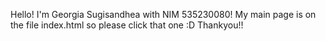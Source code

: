 Hello! I'm Georgia Sugisandhea with NIM 535230080! My main page is on the file index.html so please click that one :D Thankyou!!